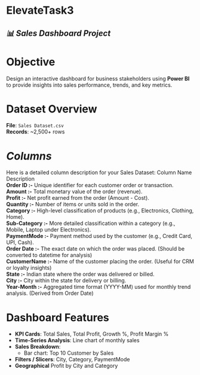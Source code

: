 # ElevateTask3
## *📊 Sales Dashboard Project*
# Objective
Design an interactive dashboard for business stakeholders using **Power BI** to provide insights into sales performance, trends, and key metrics.

# Dataset Overview
**File**: `Sales Dataset.csv`  
**Records**: ~2,500+ rows 
# *Columns*

Here is a detailed column description for your Sales Dataset:
Column Name	Description<br>
**Order ID	:-**  Unique identifier for each customer order or transaction.<br>
**Amount	:-**  Total monetary value of the order (revenue).<br>
**Profit	:-**  Net profit earned from the order (Amount - Cost).<br>
**Quantity	:-**  Number of items or units sold in the order.<br>
**Category  :-**	High-level classification of products (e.g., Electronics, Clothing, Home).<br>
**Sub-Category  :-**	More detailed classification within a category (e.g., Mobile, Laptop under Electronics).<br>
**PaymentMode  :-**	Payment method used by the customer (e.g., Credit Card, UPI, Cash).<br>
**Order Date	:-**  The exact date on which the order was placed. (Should be converted to datetime for analysis)<br>
**CustomerName  :-**	Name of the customer placing the order. (Useful for CRM or loyalty insights)<br>
**State  :-**	Indian state where the order was delivered or billed.<br>
**City  :-**	City within the state for delivery or billing.<br>
**Year-Month  :-**	Aggregated time format (YYYY-MM) used for monthly trend analysis. (Derived from Order Date)<br>

# Dashboard Features

- **KPI Cards**: Total Sales, Total Profit, Growth %, Profit Margin %  
- **Time-Series Analysis**: Line chart of monthly sales  
- **Sales Breakdown**:
  - Bar chart: Top 10 Customer by Sales 
- **Filters / Slicers**: City, Category, PaymentMode 
- **Geographical** Profit by City and Category 
